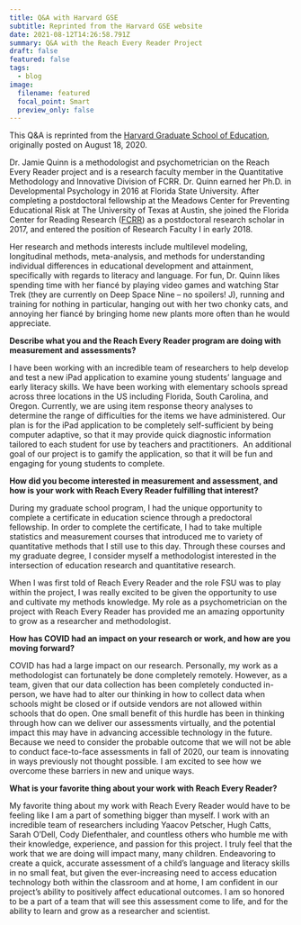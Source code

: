 ```yaml
---
title: Q&A with Harvard GSE
subtitle: Reprinted from the Harvard GSE website
date: 2021-08-12T14:26:58.791Z
summary: Q&A with the Reach Every Reader Project
draft: false
featured: false
tags:
  - blog
image:
  filename: featured
  focal_point: Smart
  preview_only: false
---
```

This Q&A is reprinted from the [Harvard Graduate School of Education](https://reacheveryreader.gse.harvard.edu/qa-with-jamie-quinn-florida-center-for-reading-research/), originally posted on August 18, 2020.



<!--StartFragment-->

Dr. Jamie Quinn is a methodologist and psychometrician on the Reach Every Reader project and is a research faculty member in the Quantitative Methodology and Innovative Division of FCRR. Dr. Quinn earned her Ph.D. in Developmental Psychology in 2016 at Florida State University. After completing a postdoctoral fellowship at the Meadows Center for Preventing Educational Risk at The University of Texas at Austin, she joined the Florida Center for Reading Research ([FCRR](https://www.fcrr.org/)) as a postdoctoral research scholar in 2017, and entered the position of Research Faculty I in early 2018.

Her research and methods interests include multilevel modeling, longitudinal methods, meta-analysis, and methods for understanding individual differences in educational development and attainment, specifically with regards to literacy and language. For fun, Dr. Quinn likes spending time with her fiancé by playing video games and watching Star Trek (they are currently on Deep Space Nine – no spoilers! J), running and training for nothing in particular, hanging out with her two chonky cats, and annoying her fiancé by bringing home new plants more often than he would appreciate.

**Describe what you and the Reach Every Reader program are doing with measurement and assessments?**

I have been working with an incredible team of researchers to help develop and test a new iPad application to examine young students’ language and early literacy skills. We have been working with elementary schools spread across three locations in the US including Florida, South Carolina, and Oregon. Currently, we are using item response theory analyses to determine the range of difficulties for the items we have administered. Our plan is for the iPad application to be completely self-sufficient by being computer adaptive, so that it may provide quick diagnostic information tailored to each student for use by teachers and practitioners.  An additional goal of our project is to gamify the application, so that it will be fun and engaging for young students to complete.

**How did you become interested in measurement and assessment, and how is your work with Reach Every Reader fulfilling that interest?**

During my graduate school program, I had the unique opportunity to complete a certificate in education science through a predoctoral fellowship. In order to complete the certificate, I had to take multiple statistics and measurement courses that introduced me to variety of quantitative methods that I still use to this day. Through these courses and my graduate degree, I consider myself a methodologist interested in the intersection of education research and quantitative research.

When I was first told of Reach Every Reader and the role FSU was to play within the project, I was really excited to be given the opportunity to use and cultivate my methods knowledge. My role as a psychometrician on the project with Reach Every Reader has provided me an amazing opportunity to grow as a researcher and methodologist.

**How has COVID had an impact on your research or work, and how are you moving forward?**

COVID has had a large impact on our research. Personally, my work as a methodologist can fortunately be done completely remotely. However, as a team, given that our data collection has been completely conducted in-person, we have had to alter our thinking in how to collect data when schools might be closed or if outside vendors are not allowed within schools that do open. One small benefit of this hurdle has been in thinking through how can we deliver our assessments virtually, and the potential impact this may have in advancing accessible technology in the future. Because we need to consider the probable outcome that we will not be able to conduct face-to-face assessments in fall of 2020, our team is innovating in ways previously not thought possible. I am excited to see how we overcome these barriers in new and unique ways.

**What is your favorite thing about your work with Reach Every Reader?**

My favorite thing about my work with Reach Every Reader would have to be feeling like I am a part of something bigger than myself. I work with an incredible team of researchers including Yaacov Petscher, Hugh Catts, Sarah O’Dell, Cody Diefenthaler, and countless others who humble me with their knowledge, experience, and passion for this project. I truly feel that the work that we are doing will impact many, many children. Endeavoring to create a quick, accurate assessment of a child’s language and literacy skills in no small feat, but given the ever-increasing need to access education technology both within the classroom and at home, I am confident in our project’s ability to positively affect educational outcomes. I am so honored to be a part of a team that will see this assessment come to life, and for the ability to learn and grow as a researcher and scientist.

<!--EndFragment-->